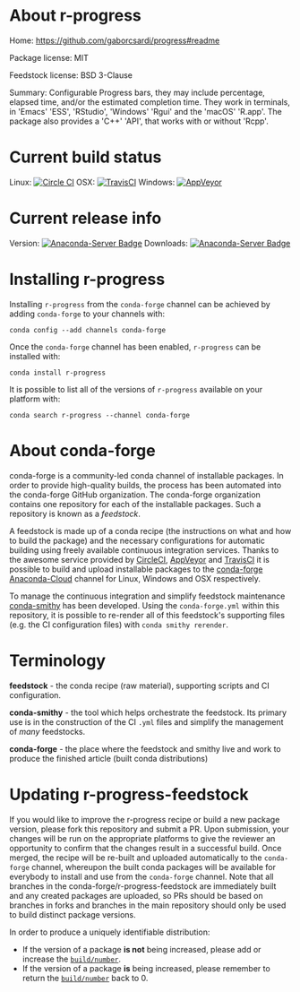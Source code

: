 About r-progress
================

Home: https://github.com/gaborcsardi/progress#readme

Package license: MIT

Feedstock license: BSD 3-Clause

Summary: Configurable Progress bars, they may include percentage, elapsed time, and/or the estimated completion time. They work in terminals, in 'Emacs' 'ESS', 'RStudio', 'Windows' 'Rgui' and the 'macOS' 'R.app'. The package also provides a 'C++' 'API', that works with or without 'Rcpp'.



Current build status
====================

Linux: [![Circle CI](https://circleci.com/gh/conda-forge/r-progress-feedstock.svg?style=shield)](https://circleci.com/gh/conda-forge/r-progress-feedstock)
OSX: [![TravisCI](https://travis-ci.org/conda-forge/r-progress-feedstock.svg?branch=master)](https://travis-ci.org/conda-forge/r-progress-feedstock)
Windows: [![AppVeyor](https://ci.appveyor.com/api/projects/status/github/conda-forge/r-progress-feedstock?svg=True)](https://ci.appveyor.com/project/conda-forge/r-progress-feedstock/branch/master)

Current release info
====================
Version: [![Anaconda-Server Badge](https://anaconda.org/conda-forge/r-progress/badges/version.svg)](https://anaconda.org/conda-forge/r-progress)
Downloads: [![Anaconda-Server Badge](https://anaconda.org/conda-forge/r-progress/badges/downloads.svg)](https://anaconda.org/conda-forge/r-progress)

Installing r-progress
=====================

Installing `r-progress` from the `conda-forge` channel can be achieved by adding `conda-forge` to your channels with:

```
conda config --add channels conda-forge
```

Once the `conda-forge` channel has been enabled, `r-progress` can be installed with:

```
conda install r-progress
```

It is possible to list all of the versions of `r-progress` available on your platform with:

```
conda search r-progress --channel conda-forge
```


About conda-forge
=================

conda-forge is a community-led conda channel of installable packages.
In order to provide high-quality builds, the process has been automated into the
conda-forge GitHub organization. The conda-forge organization contains one repository
for each of the installable packages. Such a repository is known as a *feedstock*.

A feedstock is made up of a conda recipe (the instructions on what and how to build
the package) and the necessary configurations for automatic building using freely
available continuous integration services. Thanks to the awesome service provided by
[CircleCI](https://circleci.com/), [AppVeyor](http://www.appveyor.com/)
and [TravisCI](https://travis-ci.org/) it is possible to build and upload installable
packages to the [conda-forge](https://anaconda.org/conda-forge)
[Anaconda-Cloud](http://docs.anaconda.org/) channel for Linux, Windows and OSX respectively.

To manage the continuous integration and simplify feedstock maintenance
[conda-smithy](http://github.com/conda-forge/conda-smithy) has been developed.
Using the ``conda-forge.yml`` within this repository, it is possible to re-render all of
this feedstock's supporting files (e.g. the CI configuration files) with ``conda smithy rerender``.


Terminology
===========

**feedstock** - the conda recipe (raw material), supporting scripts and CI configuration.

**conda-smithy** - the tool which helps orchestrate the feedstock.
                   Its primary use is in the construction of the CI ``.yml`` files
                   and simplify the management of *many* feedstocks.

**conda-forge** - the place where the feedstock and smithy live and work to
                  produce the finished article (built conda distributions)


Updating r-progress-feedstock
=============================

If you would like to improve the r-progress recipe or build a new
package version, please fork this repository and submit a PR. Upon submission,
your changes will be run on the appropriate platforms to give the reviewer an
opportunity to confirm that the changes result in a successful build. Once
merged, the recipe will be re-built and uploaded automatically to the
`conda-forge` channel, whereupon the built conda packages will be available for
everybody to install and use from the `conda-forge` channel.
Note that all branches in the conda-forge/r-progress-feedstock are
immediately built and any created packages are uploaded, so PRs should be based
on branches in forks and branches in the main repository should only be used to
build distinct package versions.

In order to produce a uniquely identifiable distribution:
 * If the version of a package **is not** being increased, please add or increase
   the [``build/number``](http://conda.pydata.org/docs/building/meta-yaml.html#build-number-and-string).
 * If the version of a package **is** being increased, please remember to return
   the [``build/number``](http://conda.pydata.org/docs/building/meta-yaml.html#build-number-and-string)
   back to 0.
